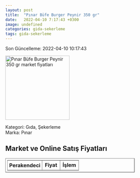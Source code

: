 ```yaml
---
layout: post
title:  "Pınar Büfe Burger Peynir 350 gr"
date:   2022-04-10 7:17:43 +0300
image: undefined
categories: gida-sekerleme
tags: gida-sekerleme
---
```


Son Güncelleme: 2022-04-10 10:17:43

<img src="undefined" width="200" alt="Pınar Büfe Burger Peynir 350 gr market fiyatları" />

Kategori: Gıda, Şekerleme
<br />
Marka: Pınar

<h2>Market ve Online Satış Fiyatları</h2>

<table border="1" style="padding: 5px;width:80%;">
  <tr>
    <td style="padding: 5px;"><strong>Perakendeci</strong></td>
    <td><strong>Fiyat</strong></td>
    <td><strong>İşlem</strong></td>
  </tr>
  
</table>
